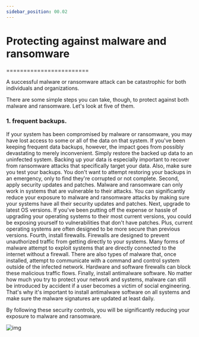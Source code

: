 ```yaml
---
sidebar_position: 00.02
---
```


# Protecting against malware and ransomware
========================


A successful malware or ransomware attack can be catastrophic for both individuals and organizations. 

There are some simple steps you can take, though, to protect against both malware and ransomware. Let's look at five of them. 

### 1. frequent backups. 

If your system has been compromised by malware or ransomware, you may have lost access to some or all of the data on that system. If you've been keeping frequent data backups, however, the impact goes from possibly devastating to merely inconvenient. Simply restore the backed up data to an uninfected system. Backing up your data is especially important to recover from ransomware attacks that specifically target your data. Also, make sure you test your backups. You don't want to attempt restoring your backups in an emergency, only to find they're corrupted or not complete. Second, apply security updates and patches. Malware and ransomware can only work in systems that are vulnerable to their attacks. You can significantly reduce your exposure to malware and ransomware attacks by making sure your systems have all their security updates and patches. Next, upgrade to latest OS versions. If you've been putting off the expense or hassle of upgrading your operating systems to their most current versions, you could be exposing yourself to vulnerabilities that don't have patches. Plus, current operating systems are often designed to be more secure than previous versions. Fourth, install firewalls. Firewalls are designed to prevent unauthorized traffic from getting directly to your systems. Many forms of malware attempt to exploit systems that are directly connected to the internet without a firewall. There are also types of malware that, once installed, attempt to communicate with a command and control system outside of the infected network. Hardware and software firewalls can block these malicious traffic flows. Finally, install antimalware software. No matter how much you try to protect your network and systems, malware can still be introduced by accident if a user becomes a victim of social engineering. That's why it's important to install antimalware software on all systems and make sure the malware signatures are updated at least daily. 

By following these security controls, you will be significantly reducing your exposure to malware and ransomware.

![img](/img/malware.png)